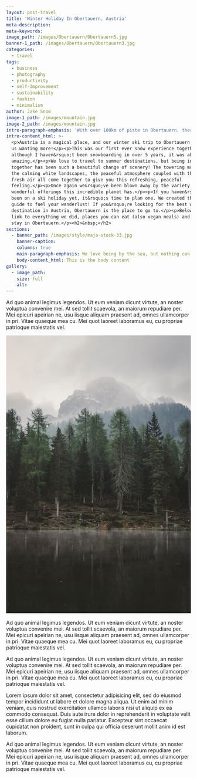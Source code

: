 ```yaml
---
layout: post-travel
title: 'Winter Holiday In Obertauern, Austria'
meta-description:
meta-keywords:
image_path: /images/Obertauern/Obertauern5.jpg
banner-1_path: /images/Obertauern/Obertauern3.jpg
categories:
  - travel
tags:
  - business
  - photography
  - productivity
  - self-Improvement
  - sustainability
  - fashion
  - minimalism
author: Jake Snow
image-1_path: /images/mountain.jpg
image-2_path: /images/mountain.jpg
intro-paragraph-emphasis: 'With over 100km of piste in Obertauern, there’s so much to explore.'
intro-content_html: >-
  <p>Austria is a magical place, and our winter ski trip to Obertauern has left
  us wanting more!</p><p>This was our first ever snow experience together and
  although I haven&rsquo;t been snowboarding in over 5 years, it was absolutely
  amazing.</p><p>We love to travel to summer destinations, but being in the snow
  together has been such a beautiful change of scenery! The towering mountains,
  the calming white landscapes, the peaceful atmosphere coupled with the crisp,
  fresh air all come together to give you this refreshing, peaceful
  feeling.</p><p>Once again we&rsquo;ve been blown away by the variety of
  wonderful offerings this incredible planet has.</p><p>If you haven&rsquo;t
  been on a ski holiday yet, it&rsquo;s time to plan one. We created this travel
  guide to fuel your wanderlust! If you&rsquo;re looking for the best winter ski
  destination in Austria, Obertauern is the place to go to.</p><p>Below we will
  link to everything we did, places you can eat (also vegan meals) and where to
  stay in Obertauern.</p><h2>&nbsp;</h2>
sections:
  - banner_path: /images/style/maja-stock-33.jpg
    banner-caption:
    columns: true
    main-paragraph-emphasis: We love being by the sea, but nothing can compare to a winter ski trip with the one you love
    body-content_html: This is the body content
gallery:
  - image_path:
    size: full
    alt: 
---
```


Ad quo animal legimus legendos. Ut eum veniam dicunt virtute, an noster voluptua convenire mei. At sed tollit scaevola, an maiorum repudiare per. Mei epicuri apeirian ne, usu iisque aliquam praesent ad, omnes ullamcorper in pri. Vitae quaeque mea cu. Mei quot laoreet laboramus eu, cu propriae patrioque maiestatis vel.

<img src="/images/mountain.jpg">

Ad quo animal legimus legendos. Ut eum veniam dicunt virtute, an noster voluptua convenire mei. At sed tollit scaevola, an maiorum repudiare per. Mei epicuri apeirian ne, usu iisque aliquam praesent ad, omnes ullamcorper in pri. Vitae quaeque mea cu. Mei quot laoreet laboramus eu, cu propriae patrioque maiestatis vel.

Ad quo animal legimus legendos. Ut eum veniam dicunt virtute, an noster voluptua convenire mei. At sed tollit scaevola, an maiorum repudiare per. Mei epicuri apeirian ne, usu iisque aliquam praesent ad, omnes ullamcorper in pri. Vitae quaeque mea cu. Mei quot laoreet laboramus eu, cu propriae patrioque maiestatis vel.

Lorem ipsum dolor sit amet, consectetur adipisicing elit, sed do eiusmod tempor incididunt ut labore et dolore magna aliqua. Ut enim ad minim veniam, quis nostrud exercitation ullamco laboris nisi ut aliquip ex ea commodo consequat. Duis aute irure dolor in reprehenderit in voluptate velit esse cillum dolore eu fugiat nulla pariatur. Excepteur sint occaecat cupidatat non proident, sunt in culpa qui officia deserunt mollit anim id est laborum.

Ad quo animal legimus legendos. Ut eum veniam dicunt virtute, an noster voluptua convenire mei. At sed tollit scaevola, an maiorum repudiare per. Mei epicuri apeirian ne, usu iisque aliquam praesent ad, omnes ullamcorper in pri. Vitae quaeque mea cu. Mei quot laoreet laboramus eu, cu propriae patrioque maiestatis vel.
